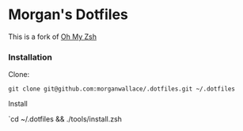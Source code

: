 # Morgan's Dotfiles

This is a fork of [Oh My Zsh](https://github.com/robbyrussell/oh-my-zsh)

### Installation
Clone:

`git clone git@github.com:morganwallace/.dotfiles.git ~/.dotfiles`

Install

`cd ~/.dotfiles && ./tools/install.zsh
